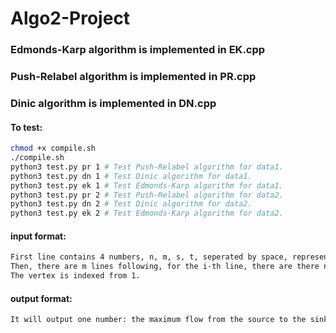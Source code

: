 # Algo2-Project


### Edmonds-Karp algorithm is implemented in EK.cpp
### Push-Relabel algorithm is implemented in PR.cpp
### Dinic algorithm is implemented in DN.cpp
#### To test:
```bash
chmod +x compile.sh
./compile.sh
python3 test.py pr 1 # Test Push-Relabel algorithm for data1.
python3 test.py dn 1 # Test Dinic algorithm for data1.
python3 test.py ek 1 # Test Edmonds-Karp algorithm for data1.
python3 test.py pr 2 # Test Push-Relabel algorithm for data2.
python3 test.py dn 2 # Test Dinic algorithm for data2.
python3 test.py ek 2 # Test Edmonds-Karp algorithm for data2.
```

#### input format:
```bash
First line contains 4 numbers, n, m, s, t, seperated by space, representing the number of vertices, number of edges, the source, the sink respectively.  
Then, there are m lines following, for the i-th line, there are there numbers seperated by space, u<sub>i</sub>, v<sub>i</sub>, c<sub>i</sub>, represents there is an edge from vertex u<sub>i</sub> to vertex v<sub>i</sub> of capacity c<sub>i</sub>.  
The vertex is indexed from 1. 
```
#### output format:
```bash
It will output one number: the maximum flow from the source to the sink.
```
